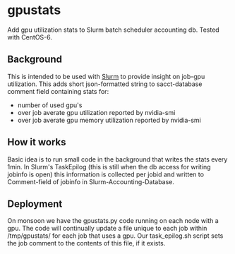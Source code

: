 # gpustats
Add gpu utilization stats to Slurm batch scheduler accounting db. Tested with CentOS-6.

## Background

This is intended to be used with [Slurm](https://slurm.schedmd.com/) to provide insight on job-gpu utilization. This adds short json-formatted string to 
sacct-database comment field containing stats for:

- number of used gpu's
- over job averate gpu utilization reported by nvidia-smi
- over job averate gpu memory utilization reported by nvidia-smi

## How it works

Basic idea is to run small code in the background that writes the stats every 1min. In Slurm's TaskEpilog (this is still when the db access for writing jobinfo is open) 
this information is collected per jobid and written to Comment-field of jobinfo in Slurm-Accounting-Database. 

## Deployment

On monsoon we have the gpustats.py code running on each node with a gpu. The
code will continually update a file unique to each job within /tmp/gpustats/ for
each job that uses a gpu. Our task_epilog.sh script sets the job comment to the
contents of this file, if it exists.
